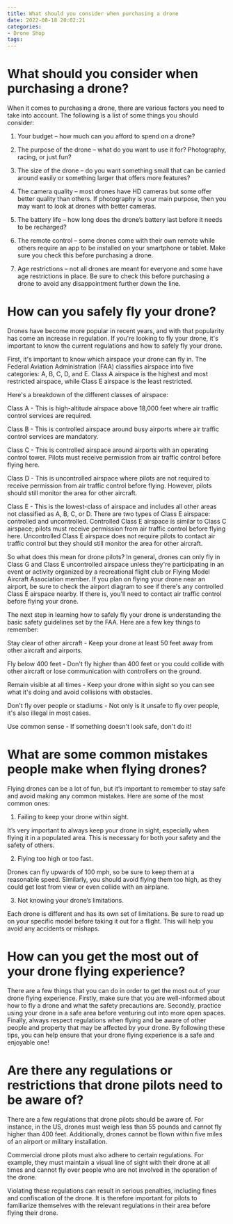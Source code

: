 ```yaml
---
title: What should you consider when purchasing a drone
date: 2022-08-18 20:02:21
categories:
- Drone Shop
tags:
---
```



#  What should you consider when purchasing a drone?

When it comes to purchasing a drone, there are various factors you need to take into account. The following is a list of some things you should consider:

1. Your budget – how much can you afford to spend on a drone?

2. The purpose of the drone – what do you want to use it for? Photography, racing, or just fun?

3. The size of the drone – do you want something small that can be carried around easily or something larger that offers more features?

4. The camera quality – most drones have HD cameras but some offer better quality than others. If photography is your main purpose, then you may want to look at drones with better cameras.

5. The battery life – how long does the drone’s battery last before it needs to be recharged?

6. The remote control – some drones come with their own remote while others require an app to be installed on your smartphone or tablet. Make sure you check this before purchasing a drone.

7. Age restrictions – not all drones are meant for everyone and some have age restrictions in place. Be sure to check this before purchasing a drone to avoid any disappointment further down the line.

#  How can you safely fly your drone?

Drones have become more popular in recent years, and with that popularity has come an increase in regulation. If you're looking to fly your drone, it's important to know the current regulations and how to safely fly your drone.

First, it's important to know which airspace your drone can fly in. The Federal Aviation Administration (FAA) classifies airspace into five categories: A, B, C, D, and E. Class A airspace is the highest and most restricted airspace, while Class E airspace is the least restricted.

Here's a breakdown of the different classes of airspace:

Class A - This is high-altitude airspace above 18,000 feet where air traffic control services are required.

Class B - This is controlled airspace around busy airports where air traffic control services are mandatory.

Class C - This is controlled airspace around airports with an operating control tower. Pilots must receive permission from air traffic control before flying here.

Class D - This is uncontrolled airspace where pilots are not required to receive permission from air traffic control before flying. However, pilots should still monitor the area for other aircraft.

Class E - This is the lowest-class of airspace and includes all other areas not classified as A, B, C, or D. There are two types of Class E airspace: controlled and uncontrolled. Controlled Class E airspace is similar to Class C airspace; pilots must receive permission from air traffic control before flying here. Uncontrolled Class E airspace does not require pilots to contact air traffic control but they should still monitor the area for other aircraft.

So what does this mean for drone pilots? In general, drones can only fly in Class G and Class E uncontrolled airspace unless they're participating in an event or activity organized by a recreational flight club or Flying Model Aircraft Association member. If you plan on flying your drone near an airport, be sure to check the airport diagram to see if there's any controlled Class E airspace nearby. If there is, you'll need to contact air traffic control before flying your drone.

The next step in learning how to safely fly your drone is understanding the basic safety guidelines set by the FAA. Here are a few key things to remember:


   Stay clear of other aircraft - Keep your drone at least 50 feet away from other aircraft and airports. 

   Fly below 400 feet - Don't fly higher than 400 feet or you could collide with other aircraft or lose communication with controllers on the ground. 

   Remain visible at all times - Keep your drone within sight so you can see what it's doing and avoid collisions with obstacles. 

   Don't fly over people or stadiums - Not only is it unsafe to fly over people, it's also illegal in most cases. 

   Use common sense - If something doesn't look safe, don't do it!

#  What are some common mistakes people make when flying drones?

Flying drones can be a lot of fun, but it’s important to remember to stay safe and avoid making any common mistakes. Here are some of the most common ones:

1. Failing to keep your drone within sight.

It’s very important to always keep your drone in sight, especially when flying it in a populated area. This is necessary for both your safety and the safety of others.

2. Flying too high or too fast.

Drones can fly upwards of 100 mph, so be sure to keep them at a reasonable speed. Similarly, you should avoid flying them too high, as they could get lost from view or even collide with an airplane.

3. Not knowing your drone’s limitations.

Each drone is different and has its own set of limitations. Be sure to read up on your specific model before taking it out for a flight. This will help you avoid any accidents or mishaps.

#  How can you get the most out of your drone flying experience?

There are a few things that you can do in order to get the most out of your drone flying experience. Firstly, make sure that you are well-informed about how to fly a drone and what the safety precautions are. Secondly, practice using your drone in a safe area before venturing out into more open spaces. Finally, always respect regulations when flying and be aware of other people and property that may be affected by your drone. By following these tips, you can help ensure that your drone flying experience is a safe and enjoyable one!

#  Are there any regulations or restrictions that drone pilots need to be aware of?

There are a few regulations that drone pilots should be aware of. For instance, in the US, drones must weigh less than 55 pounds and cannot fly higher than 400 feet. Additionally, drones cannot be flown within five miles of an airport or military installation.

Commercial drone pilots must also adhere to certain regulations. For example, they must maintain a visual line of sight with their drone at all times and cannot fly over people who are not involved in the operation of the drone.

Violating these regulations can result in serious penalties, including fines and confiscation of the drone. It is therefore important for pilots to familiarize themselves with the relevant regulations in their area before flying their drone.